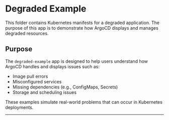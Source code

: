 # Degraded Example

This folder contains Kubernetes manifests for a degraded application. The purpose of this app is to demonstrate how ArgoCD displays and manages degraded resources.

## Purpose
The `degraded-example` app is designed to help users understand how ArgoCD handles and displays issues such as:
- Image pull errors
- Misconfigured services
- Missing dependencies (e.g., ConfigMaps, Secrets)
- Storage and scheduling issues

These examples simulate real-world problems that can occur in Kubernetes deployments.

---